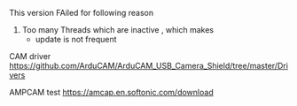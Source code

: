 This version FAiled for following reason
1. Too many Threads which are inactive , which makes
    - update is not frequent

CAM driver
https://github.com/ArduCAM/ArduCAM_USB_Camera_Shield/tree/master/Drivers

AMPCAM test
https://amcap.en.softonic.com/download
